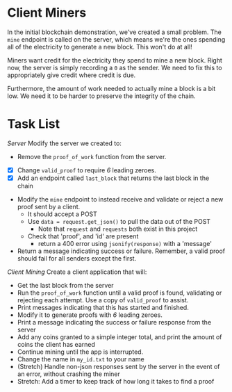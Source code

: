 # Client Miners

In the initial blockchain demonstration, we've created a small problem.  The `mine` endpoint is called on the server, which means we're the ones spending all of the electricity to generate a new block.  This won't do at all!

Miners want credit for the electricity they spend to mine a new block.  Right now, the server is simply recording a `0` as the sender.  We need to fix this to appropriately give credit where credit is due. 

Furthermore, the amount of work needed to actually mine a block is a bit low.  We need it to be harder to preserve the integrity of the chain.


# Task List

*Server*
Modify the server we created to:
* Remove the `proof_of_work` function from the server.
* [x] Change `valid_proof` to require *6* leading zeroes.
* [x] Add an endpoint called `last_block` that returns the last block in the chain
* Modify the `mine` endpoint to instead receive and validate or reject a new proof sent by a client.
    * It should accept a POST
    * Use `data = request.get_json()` to pull the data out of the POST
        * Note that `request` and `requests` both exist in this project
    * Check that 'proof', and 'id' are present
        * return a 400 error using `jsonify(response)` with a 'message'
* Return a message indicating success or failure.  Remember, a valid proof should fail for all senders except the first.

*Client Mining*
Create a client application that will:
* Get the last block from the server
* Run the `proof_of_work` function until a valid proof is found, validating or rejecting each attempt.  Use a copy of `valid_proof` to assist.
* Print messages indicating that this has started and finished.
* Modify it to generate proofs with *6* leading zeroes.
* Print a message indicating the success or failure response from the server
* Add any coins granted to a simple integer total, and print the amount of coins the client has earned
* Continue mining until the app is interrupted.
* Change the name in `my_id.txt` to your name
* (Stretch) Handle non-json responses sent by the server in the event of an error, without crashing the miner
* Stretch: Add a timer to keep track of how long it takes to find a proof

